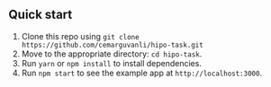 ## Quick start

1. Clone this repo using `git clone https://github.com/cemarguvanli/hipo-task.git`
2. Move to the appropriate directory: `cd hipo-task`.<br />
3. Run `yarn` or `npm install` to install dependencies.<br />
4. Run `npm start` to see the example app at `http://localhost:3000`.

